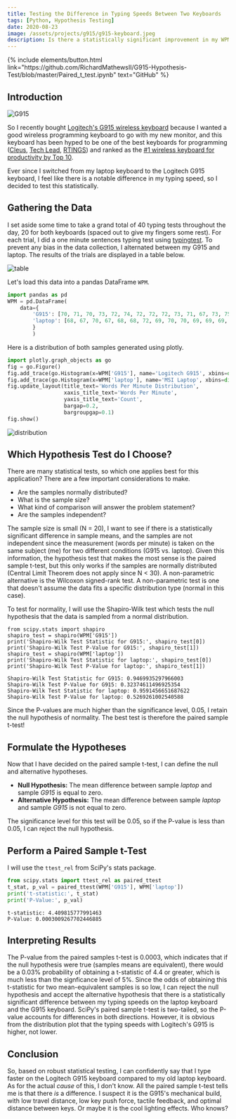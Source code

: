 ```yaml
---
title: Testing the Difference in Typing Speeds Between Two Keyboards
tags: [Python, Hypothesis Testing]
date: 2020-08-23
image: /assets/projects/g915/g915-keyboard.jpeg
description: Is there a statistically significant improvement in my WPM when using Logitech's G915 keyboard?
---
```


<p class="text-center">
{% include elements/button.html link="https://github.com/RichardMathewsII/G915-Hypothesis-Test/blob/master/Paired_t_test.ipynb" text="GitHub" %}
</p>

## Introduction
![G915](/assets/projects/g915/g915-keyboard.jpeg)

So I recently bought [Logitech's G915 wireless keyboard](https://www.logitechg.com/en-us/products/gaming-keyboards/g915-low-profile-wireless-mechanical-gaming-keyboard.html) because I wanted a good wireless programming keyboard to go with my new monitor, and this keyboard has been hyped to be one of the best keyboards for programming ([Cleus](https://www.youtube.com/watch?v=yMqDxF8c3cQ&t=98s), [Tech Lead](https://www.youtube.com/watch?v=fxCYXA2zPc8&t=788s), [RTINGS](https://www.rtings.com/keyboard/reviews/best/by-usage/programming)) and ranked as the [#1 wireless keyboard for productivity by Top 10](https://www.youtube.com/watch?v=CkpObvbDM8g). 

Ever since I switched from my laptop keyboard to the Logitech G915 keyboard, I feel like there is a notable difference in my typing speed, so I decided to test this statistically.

## Gathering the Data

I set aside some time to take a grand total of 40 typing tests throughout the day, 20 for both keyboards (spaced out to give my fingers some rest). For each trial, I did a one minute sentences typing test using [typingtest](https://www.typingtest.com/). To prevent any bias in the data collection, I alternated between my G915 and laptop. The results of the trials are displayed in a table below.

![table](/assets/projects/g915/g915-trials_table.jpeg)

Let's load this data into a pandas DataFrame `WPM`.
```python
import pandas as pd
WPM = pd.DataFrame(
    data={
        'G915': [70, 71, 70, 73, 72, 74, 72, 72, 72, 73, 71, 67, 73, 75, 69, 72, 74, 73, 74, 71], 
        'laptop': [68, 67, 70, 67, 68, 68, 72, 69, 70, 70, 69, 69, 69, 69, 70, 71, 66, 71, 67, 72]
        }
        )
```

Here is a distribution of both samples generated using plotly.
```python
import plotly.graph_objects as go
fig = go.Figure()
fig.add_trace(go.Histogram(x=WPM['G915'], name='Logitech G915', xbins=dict(size=1)))
fig.add_trace(go.Histogram(x=WPM['laptop'], name='MSI Laptop', xbins=dict(size=1)))
fig.update_layout(title_text='Words Per Minute Distribution', 
                  xaxis_title_text='Words Per Minute',
                  yaxis_title_text='Count',
                  bargap=0.2,
                  bargroupgap=0.1)
fig.show()
```
![distribution](/assets/projects/g915/g915-distribution.png)

## Which Hypothesis Test do I Choose?

There are many statistical tests, so which one applies best for this application? There are a few important considerations to make.
* Are the samples normally distributed?
* What is the sample size?
* What kind of comparison will answer the problem statement?
* Are the samples independent?

The sample size is small (N = 20), I want to see if there is a statistically significant difference in sample means, and the samples are not independent since the measurement (words per minute) is taken on the same subject (me) for two different conditions (G915 vs. laptop). Given this information, the hypothesis test that makes the most sense is the paired sample t-test, but this only works if the samples are normally distributed (Central Limit Theorem does not apply since N < 30). A non-parametric alternative is the Wilcoxon signed-rank test. A non-parametric test is one that doesn't assume the data fits a specific distribution type (normal in this case).

To test for normality, I will use the Shapiro-Wilk test which tests the null hypothesis that the data is sampled from a normal distribution.

```
from scipy.stats import shapiro
shapiro_test = shapiro(WPM['G915'])
print('Shapiro-Wilk Test Statistic for G915:', shapiro_test[0])
print('Shapiro-Wilk Test P-Value for G915:', shapiro_test[1])
shapiro_test = shapiro(WPM['laptop'])
print('Shapiro-Wilk Test Statistic for laptop:', shapiro_test[0])
print('Shapiro-Wilk Test P-Value for laptop:', shapiro_test[1])
```
```
Shapiro-Wilk Test Statistic for G915: 0.9469935297966003
Shapiro-Wilk Test P-Value for G915: 0.32374611496925354
Shapiro-Wilk Test Statistic for laptop: 0.9591456651687622
Shapiro-Wilk Test P-Value for laptop: 0.5269261002540588
```

Since the P-values are much higher than the significance level, 0.05, I retain the null hypothesis of normality. The best test is therefore the paired sample t-test!

## Formulate the Hypotheses
Now that I have decided on the paired sample t-test, I can define the null and alternative hypotheses.

* **Null Hypothesis:** The mean difference between sample _laptop_ and sample _G915_ is equal to zero.
* **Alternative Hypothesis:** The mean difference between sample _laptop_ and sample _G915_ is not equal to zero.

The significance level for this test will be 0.05, so if the P-value is less than 0.05, I can reject the null hypothesis.

## Perform a Paired Sample t-Test
I will use the `ttest_rel` from SciPy's stats package.

```python
from scipy.stats import ttest_rel as paired_ttest
t_stat, p_val = paired_ttest(WPM['G915'], WPM['laptop'])
print('t-statistic:', t_stat)
print('P-Value:', p_val)
```
```
t-statistic: 4.409815777991463
P-Value: 0.0003009267702446885
```

## Interpreting Results
The P-value from the paired samples t-test is 0.0003, which indicates that if the null hypothesis were true (samples means are equivalent), there would be a 0.03% probability of obtaining a t-statistic of 4.4 or greater, which is much less than the signficance level of 5%. Since the odds of obtaining this t-statistic for two mean-equivalent samples is so low, I can reject the null hypothesis and accept the alternative hypothesis that there is a statistically significant difference between my typing speeds on the laptop keyboard and the G915 keyboard. SciPy's paired sample t-test is two-tailed, so the P-value accounts for differences in both directions. However, it is obvious from the distribution plot that the typing speeds with Logitech's G915 is higher, not lower.

## Conclusion
So, based on robust statistical testing, I can confidently say that I type faster on the Logitech G915 keyboard compared to my old laptop keyboard. As for the actual _cause_ of this, I don't know. All the paired sample t-test tells me is that there _is_ a difference. I suspect it is the G915's mechanical build, with low travel distance, low key push force, tactile feedback, and optimal distance between keys. Or maybe it is the cool lighting effects. Who knows?
